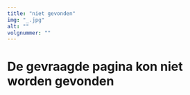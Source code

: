 ```yaml
---
title: "niet gevonden"
img: "_.jpg"
alt: ""
volgnummer: "" 
---
```


# De gevraagde pagina kon niet worden gevonden